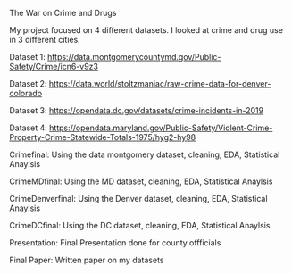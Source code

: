 The War on Crime and Drugs


My project focused on 4 different datasets. I looked at crime and drug use in 3 different cities.

Dataset 1: https://data.montgomerycountymd.gov/Public-Safety/Crime/icn6-v9z3

Dataset 2: https://data.world/stoltzmaniac/raw-crime-data-for-denver-colorado

Dataset 3: https://opendata.dc.gov/datasets/crime-incidents-in-2019

Dataset 4: https://opendata.maryland.gov/Public-Safety/Violent-Crime-Property-Crime-Statewide-Totals-1975/hyg2-hy98

Crimefinal: Using the data montgomery dataset, cleaning, EDA, Statistical Anaylsis 

CrimeMDfinal: Using the MD dataset, cleaning, EDA, Statistical Anaylsis 

CrimeDenverfinal: Using the Denver dataset, cleaning, EDA, Statistical Anaylsis 

CrimeDCfinal: Using the DC dataset, cleaning, EDA, Statistical Anaylsis 

Presentation: Final Presentation done for county offficials

Final Paper: Written paper on my datasets 
